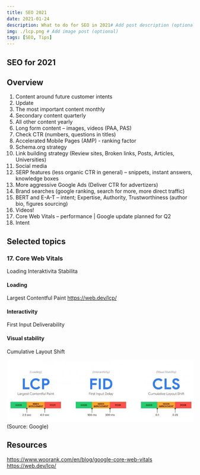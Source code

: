 ```yaml
---
title: SEO 2021
date: 2021-01-24
description: What to do for SEO in 2021# Add post description (optional)
img: ./lcp.png # Add image post (optional)
tags: [SEO, Tips]
---
```


## SEO for 2021

## Overview
1. Content around future customer intents
2. Update
3. The most important content monthly
4. Secondary content quarterly
5. All other content yearly
6. Long form content – images, videos (PAA, PAS)
7. Check CTR (numbers, questions in titles)
8. Accelerated Mobile Pages (AMP) - ranking factor
9. Schema.org strategy
10. Link building strategy (Review sites, Broken links, Posts, Articles, Universities)
11. Social media
12. SERP features (less organic CTR in general) – snippets, instant answers, knowledge boxes
13. More aggressive Google Ads (Deliver CTR for advertizers)
14. Brand searches (google ranking, search for more, more direct traffic)
15. BERT and E-A-T – intent; Expertise, Authority, Trustworthiness (author bio, figures sourcing)
16. Videos!
17. Core Web Vitals – performance | Google update planned for Q2
18. Intent

## Selected topics

### 17. Core Web Vitals
Loading
Interaktivita
Stabilita

#### Loading
Largest Contentful Paint
https://web.dev/lcp/

#### Interactivity
First Input Deliverability

#### Visual stability
Cumulative Layout Shift


![Performance](./seo-performance.webp)
(Source: Google)

## Resources
https://www.woorank.com/en/blog/google-core-web-vitals  
https://web.dev/lcp/